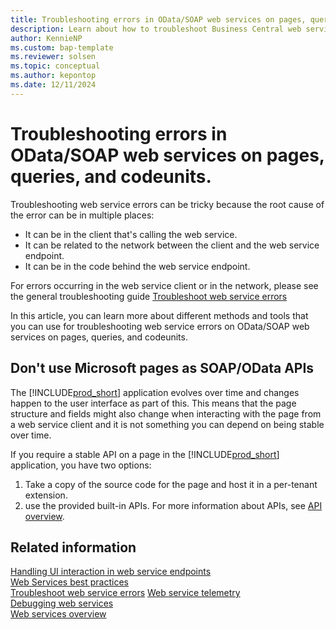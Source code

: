 ```yaml
---
title: Troubleshooting errors in OData/SOAP web services on pages, queries, and codeunits.
description: Learn about how to troubleshoot Business Central web service errors on OData/SOAP endpoints on pages, queries, and codeunits.
author: KennieNP
ms.custom: bap-template
ms.reviewer: solsen
ms.topic: conceptual
ms.author: kepontop
ms.date: 12/11/2024
---
```


# Troubleshooting errors in OData/SOAP web services on pages, queries, and codeunits.

Troubleshooting web service errors can be tricky because the root cause of the error can be in multiple places:

- It can be in the client that's calling the web service.
- It can be related to the network between the client and the web service endpoint.
- It can be in the code behind the web service endpoint.

For errors occurring in the web service client or in the network, please see the general troubleshooting guide [Troubleshoot web service errors](web-service-troubleshooting.md)

In this article, you can learn more about different methods and tools that you can use for troubleshooting web service errors on OData/SOAP web services on pages, queries, and codeunits.


## Don't use Microsoft pages as SOAP/OData APIs

The [!INCLUDE[prod_short](../includes/prod_short.md)] application evolves over time and changes happen to the user interface as part of this. This means that the page structure and fields might also change when interacting with the page from a web service client and it is not something you can depend on being stable over time. 

If you require a stable API on a page in the [!INCLUDE[prod_short](../includes/prod_short.md)] application, you have two options:

1. Take a copy of the source code for the page and host it in a per-tenant extension. 
2. use the provided built-in APIs. For more information about APIs, see [API overview](api-overview.md).


<!-- ## Do not use card pages as SOAP/OData

Cards are bad: in UI one record, in WS many -> can be bad for perf

Use REST APIs instead -->


## Related information

[Handling UI interaction in web service endpoints](handling-ui-interaction-when-working-with-web-Services.md)  
[Web Services best practices](Web-Services-Best-Practices.md)  
[Troubleshoot web service errors](web-service-troubleshooting.md)
[Web service telemetry](web-service-telemetry.md)   
[Debugging web services](../developer/devenv-debugging.md#debugging-web-services)  
[Web services overview](web-services.md)  
